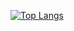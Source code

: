 [![Top Langs](https://github-readme-stats.vercel.app/api/top-langs/?username=zhaomengshan666)](https://github.com/anuraghazra/github-readme-stats)

